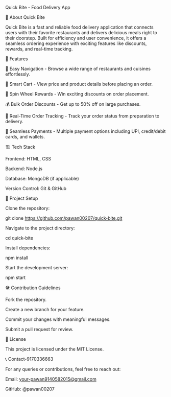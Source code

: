 Quick Bite - Food Delivery App

🍔 About Quick Bite

Quick Bite is a fast and reliable food delivery application that connects users with their favorite restaurants and delivers delicious meals right to their doorstep. Built for efficiency and user convenience, it offers a seamless ordering experience with exciting features like discounts, rewards, and real-time tracking.

🚀 Features

📌 Easy Navigation - Browse a wide range of restaurants and cuisines effortlessly.

🛒 Smart Cart - View price and product details before placing an order.

🎡 Spin Wheel Rewards - Win exciting discounts on order placement.

💰 Bulk Order Discounts - Get up to 50% off on large purchases.

🔄 Real-Time Order Tracking - Track your order status from preparation to delivery.

🔗 Seamless Payments - Multiple payment options including UPI, credit/debit cards, and wallets.

🏗️ Tech Stack

Frontend: HTML, CSS

Backend: Node.js

Database: MongoDB (if applicable)

Version Control: Git & GitHub

📂 Project Setup

Clone the repository:

git clone https://github.com/pawan00207/quick-bite.git

Navigate to the project directory:

cd quick-bite

Install dependencies:

npm install

Start the development server:

npm start

🛠️ Contribution Guidelines

Fork the repository.

Create a new branch for your feature.

Commit your changes with meaningful messages.

Submit a pull request for review.

📜 License

This project is licensed under the MIT License.

📞 Contact-9170336663

For any queries or contributions, feel free to reach out:

Email: your-pawan9140582015@gmail.com

GitHub: @pawan00207

